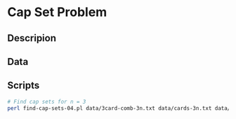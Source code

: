 # Cap Set Problem

## Descripion

## Data

## Scripts

```bash
# Find cap sets for n = 3 
perl find-cap-sets-04.pl data/3card-comb-3n.txt data/cards-3n.txt data/cap-sets-3n-04.txt

```



